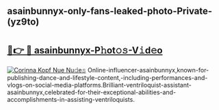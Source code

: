 ## asainbunnyx-only-fans​-leaked-photo​-Private-(yz9to)


# <h2><a href="https://mediaupload.pro?title=asainbunnyx&ref=git">🔗👉 🔴 asainbunnyx-P𝚑ot𝚘𝚜-V𝚒d𝚎o</a></h2>

[![Corinna Kopf Nue Nu𝚍e𝚜](https://i.imgur.com/0qMVB7G.gif)](https://mediaupload.pro?title=asainbunnyx&ref=git)
Online-influencer-asainbunnyx,known-for-publishing-dance-and-lifestyle-content,-including-performances-and-vlogs-on-social-media-platforms.Brilliant-ventriloquist-assistant-asainbunnyx,celebrated-for-their-exceptional-abilities-and-accomplishments-in-assisting-ventriloquists.  